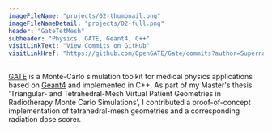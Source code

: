 ```yaml
---
imageFileName: "projects/02-thumbnail.png"
imageFileNameDetail: "projects/02-full.png"
header: "GateTetMesh"
subheader: "Physics, GATE, Geant4, C++"
visitLinkText: "View Commits on GitHub"
visitLinkHref: "https://github.com/OpenGATE/Gate/commits?author=Supernabla"
---
```


[GATE](http://opengatecollaboration.org/) is a Monte-Carlo simulation toolkit for medical physics applications based on [Geant4](https://geant4.web.cern.ch/) and implemented in C++. As part of my Master's thesis 'Triangular- and Tetrahedral-Mesh Virtual Patient Geometries in Radiotherapy Monte Carlo Simulations', I contributed a proof-of-concept implementation of tetrahedral-mesh geometries and a corresponding radiation dose scorer.
